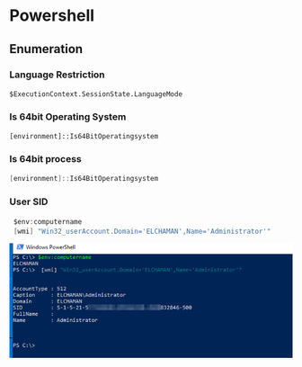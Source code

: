 # Powershell

## Enumeration

### Language Restriction

```text
$ExecutionContext.SessionState.LanguageMode
```

### Is 64bit Operating System

```text
[environment]::Is64BitOperatingsystem 
```

### Is 64bit process

```csharp
[environment]::Is64BitOperatingsystem
```

### User SID

```csharp
 $env:computername
 [wmi] "Win32_userAccount.Domain='ELCHAMAN',Name='Administrator'"
```

![](../../../../.gitbook/assets/image%20%28238%29.png)



